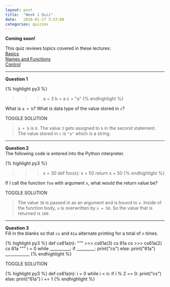 ```yaml
---
layout: post
title:  "Week 1 Quiz"
date:   2016-01-17 3:53:00
categories: quizzes
---
```


**Coming soon!**

This quiz reviews topics covered in these lectures:  
[Basics](http://cs61a.org/assets/slides/01_6pp.pdf)   
[Names and Functions](http://cs61a.org/assets/slides/02_6pp.pdf)  
[Control]()  

---
**Question 1**  

{% highlight py3 %}
>>> a = 3
>>> b = a
>>> c = "a"
{% endhighlight %}

What is `a + b`? What is data type of the value stored in `c`?

<a class="btn btn-default solution-toggle">TOGGLE SOLUTION</a>

<blockquote class="solution">
<code>a + b</code> is <code>6</code>. The value <code>3</code> gets assigned to <code>b</code> in the second statement. The value stored in <code>c</code> is <code>"a"</code> which is a string.
</blockquote>

 --- 
  
**Question 2**  
The following code is entered into the Python interpreter.
   
{% highlight py3 %}
>>> x = 30
>>> def foo(x):
        x = 50
        return x + 50 
{% endhighlight %}    

If I call the function `foo` with argument `x`, what would the return value be?

<a class="btn btn-default solution-toggle-2">TOGGLE SOLUTION</a>

<blockquote class="solution-2">
The value <code>30</code> is passed in as an argument and is bound to <code>x</code>. Inside of the function body, <code>x</code> is overwritten by <code>x = 50</code>. So the value that is returned is <code>100</code>.
</blockquote>

 --- 
  
**Question 3**  
Fill in the blanks so that <code>cs</code> and <code>61a</code> alternate printing for a total of <code>n</code> times.

{% highlight py3 %}
def cs61a(n):
    """
    >>> cs61a(3)
    cs
    61a
    cs
    >>> cs61a(2)
    cs
    61a
    """
    i = 0
    while __________:
        if _________:
            print("cs")
        else:
            print("61a")
        ____________
{% endhighlight %}    

<a class="btn btn-default solution-toggle-3">TOGGLE SOLUTION</a>

<div class="solution-3">
{% highlight py3 %}
def cs61a(n):
    i = 0
    while i < n:
        if i % 2 == 0:
            print("cs")
        else:
            print("61a")
        i += 1
{% endhighlight %}    
</blockquote>
